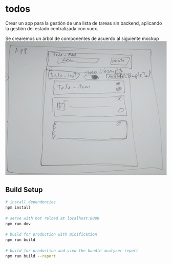 # todos
Crear un app para la gestión de una lista de tareas sin backend, aplicando la gestión del estado centralizada con vuex.

Se crearemos un árbol de componentes de acuerdo al siguiente mockup
![Image of Yaktocat](static/mockup.jpg)

## Build Setup

``` bash
# install dependencies
npm install

# serve with hot reload at localhost:8080
npm run dev

# build for production with minification
npm run build

# build for production and view the bundle analyzer report
npm run build --report
```

